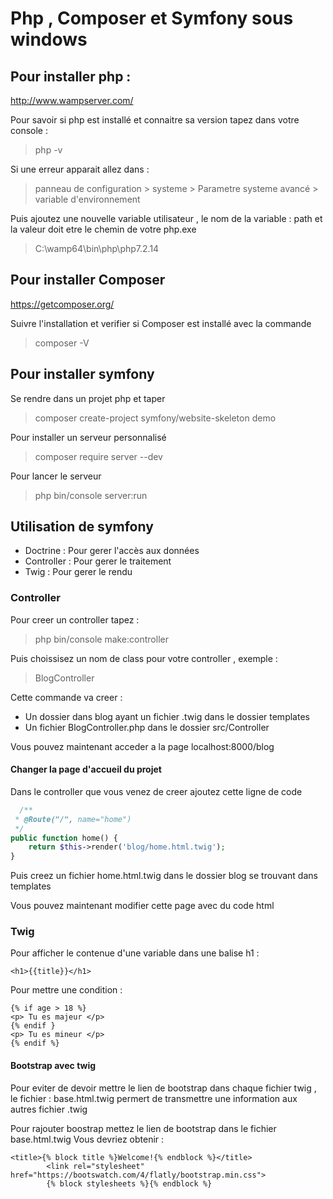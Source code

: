#  Php , Composer et Symfony sous windows

##  Pour installer php :

<http://www.wampserver.com/>


Pour savoir si php est installé et connaitre sa version tapez dans votre  console :


> php -v


Si une erreur apparait allez dans :


> panneau de configuration > systeme > Parametre systeme avancé > variable d'environnement 


Puis ajoutez une nouvelle variable utilisateur , le nom de la variable : path et la valeur doit etre le chemin de votre php.exe



>C:\wamp64\bin\php\php7.2.14


## Pour installer Composer 


https://getcomposer.org/


Suivre l'installation et verifier si Composer est installé avec la commande 

> composer -V

## Pour installer symfony

Se rendre dans un projet php et taper 

> composer create-project symfony/website-skeleton demo


Pour installer un serveur personnalisé 


>composer require server --dev


Pour lancer le serveur

> php bin/console server:run

## Utilisation de symfony

* Doctrine : Pour gerer l'accès aux données
* Controller : Pour gerer le traitement
* Twig : Pour gerer le rendu

### Controller

Pour creer un controller tapez : 

> php bin/console make:controller

Puis choissisez un nom de class pour votre controller , exemple : 

>BlogController

Cette commande va creer : 

* Un dossier dans blog ayant un fichier .twig dans le dossier templates
* Un fichier BlogController.php dans le dossier src/Controller

Vous pouvez maintenant acceder a la page localhost:8000/blog 

#### Changer la page d'accueil du projet

Dans le controller que vous venez de creer ajoutez cette ligne de code 

```PHP
  /**
 * @Route("/", name="home")
 */
public function home() {
    return $this->render('blog/home.html.twig');
}
```

Puis creez un fichier home.html.twig dans le dossier blog se trouvant dans templates

Vous pouvez maintenant modifier cette page avec du code html

### Twig

Pour afficher le contenue d'une variable dans une balise h1 :

```Twig
<h1>{{title}}</h1>
```

Pour mettre une condition : 

```Twig
{% if age > 18 %}
<p> Tu es majeur </p>
{% endif }
<p> Tu es mineur </p>
{% endif %}
```

#### Bootstrap avec twig

Pour eviter de devoir mettre le lien de bootstrap dans chaque fichier twig , le fichier : base.html.twig permert de transmettre une information aux autres fichier .twig 


Pour rajouter boostrap mettez le lien de bootstrap dans le fichier base.html.twig
Vous devriez obtenir :

```Twig
<title>{% block title %}Welcome!{% endblock %}</title>
        <link rel="stylesheet" href="https://bootswatch.com/4/flatly/bootstrap.min.css">
        {% block stylesheets %}{% endblock %}
```








